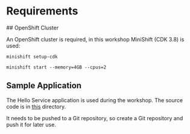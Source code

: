 # Requirements

## OpenShift Cluster

An OpenShift cluster is required, in this workshop MiniShift (CDK 3.8) is used:

    minishift setup-cdk
    
    minishift start --memory=4GB --cpus=2

## Sample Application

The Hello Service application is used during the workshop. The source code is in [this](./application) directory. 

It needs to be pushed to a Git repository, so create a Git repository and push it for later use.


